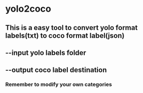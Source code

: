 # yolo2coco

## This is a easy tool to convert yolo format labels(txt) to coco format label(json)

## --input   yolo labels folder
## --output  coco label destination

### Remember to modify your own categories
